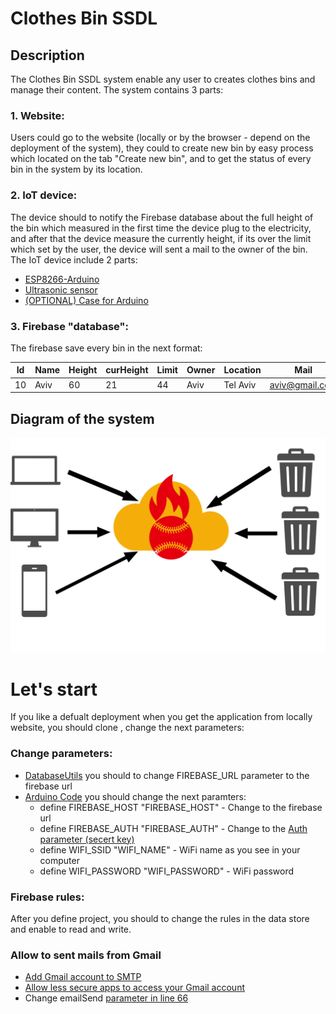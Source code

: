 # Clothes Bin SSDL
## Description
The Clothes Bin SSDL system enable any user to creates clothes bins and manage their content.
The system contains 3 parts:
### 1. Website:
   Users could go to the website (locally or by the browser - depend on the deployment of the system),
   they could to create new bin by easy process which located on the tab "Create new bin",
   and to get the status of every bin in the system by its location.
### 2. IoT device:
   The device should to notify the Firebase database about the full height of the bin which measured in the first time
   the device plug to the electricity, and after that the device measure the currently height, if its over the limit which
   set by the user, the device will sent a mail to the owner of the bin.
   The IoT device include 2 parts:
* [ESP8266-Arduino](https://www.amazon.com/gp/product/B01D1D0EO4/ref=ppx_yo_dt_b_asin_title_o02_s00?ie=UTF8&psc=1)
* [Ultrasonic sensor](https://www.amazon.com/gp/product/B07RGB4W8V/ref=ppx_yo_dt_b_asin_title_o02_s01?ie=UTF8&psc=1)
* [(OPTIONAL) Case for Arduino](https://www.amazon.com/gp/product/B075SX6WYJ/ref=ppx_yo_dt_b_asin_title_o02_s00?ie=UTF8&psc=1)
### 3. Firebase "database":
   The firebase save every bin in the next format: <br>
   
   | Id  | Name | Height | curHeight | Limit | Owner | Location |      Mail      |
   | --- | ---- | ------ | --------- | ----- | ----- | -------- | -------------- |
   | 10  | Aviv |   60   |     21    |   44  |  Aviv | Tel Aviv | aviv@gmail.com |
   
   
   ## Diagram of the system
![alt text](https://github.com/Lupo00/ClothesBinSSDL/blob/master/README/system.png?raw=true)


# Let's start
If you like a defualt deployment when you get the application from locally website,
you should clone , change the next parameters:

### Change parameters:
- [DatabaseUtils](https://github.com/Lupo00/ClothesBinSSDL/blob/master/Website/js/DatabaseUtils.js) you should to change FIREBASE_URL parameter to the firebase url 
- [Arduino Code](https://github.com/Lupo00/ClothesBinSSDL/blob/master/Arduino/IoTDevice/IoTDevice.ino) you should change the next paramters:
   * define FIREBASE_HOST "FIREBASE_HOST" - Change to the firebase url 
   * define FIREBASE_AUTH "FIREBASE_AUTH" - Change to the [Auth parameter (secert key)](https://www.instructables.com/id/Firebase-Integrate-With-ESP8266/)
   * define WIFI_SSID "WIFI_NAME" - WiFi name as you see in your computer
   * define WIFI_PASSWORD "WIFI_PASSWORD" - WiFi password

### Firebase rules:
After you define project, you should to change the rules in the data store and enable to read and write.

### Allow to sent mails from Gmail  
- [Add Gmail account to SMTP](https://www.electronicshub.org/send-an-email-using-esp8266/)
- [Allow less secure apps to access your Gmail account](https://www.mischianti.org/2019/09/10/send-email-with-esp8266-and-arduino/)
- Change emailSend [parameter in line 66](https://github.com/Lupo00/ClothesBinSSDL/blob/master/Arduino/IoTDevice/IoTDevice.ino)
